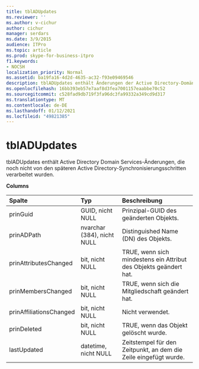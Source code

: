```yaml
---
title: tblADUpdates
ms.reviewer: ''
ms.author: v-cichur
author: cichur
manager: serdars
ms.date: 3/9/2015
audience: ITPro
ms.topic: article
ms.prod: skype-for-business-itpro
f1.keywords:
- NOCSH
localization_priority: Normal
ms.assetid: ba19fa16-4d2d-4635-ac32-f93e09469546
description: tblADUpdates enthält Änderungen der Active Directory-Domänendienste, die noch nicht von den späteren Active Directory-Synchronisierungsschritten verarbeitet wurden.
ms.openlocfilehash: 16bb393eb57e7aaf8d3fea7001157eaabbe70c52
ms.sourcegitcommit: c528fad9db719f3fa96dc3fa99332a349cd9d317
ms.translationtype: MT
ms.contentlocale: de-DE
ms.lasthandoff: 01/12/2021
ms.locfileid: "49821385"
---
```

# <a name="tbladupdates"></a>tblADUpdates
 
tblADUpdates enthält Active Directory Domain Services-Änderungen, die noch nicht von den späteren Active Directory-Synchronisierungsschritten verarbeitet wurden.
  
**Columns**

|**Spalte**|**Typ**|**Beschreibung**|
|:-----|:-----|:-----|
|prinGuid  <br/> |GUID, nicht NULL  <br/> |Prinzipal-GUID des geänderten Objekts.  <br/> |
|prinADPath  <br/> |nvarchar (384), nicht NULL  <br/> |Distinguished Name (DN) des Objekts.  <br/> |
|prinAttributesChanged  <br/> |bit, nicht NULL  <br/> |TRUE, wenn sich mindestens ein Attribut des Objekts geändert hat.  <br/> |
|prinMembersChanged  <br/> |bit, nicht NULL  <br/> |TRUE, wenn sich die Mitgliedschaft geändert hat.  <br/> |
|prinAffiliationsChanged  <br/> |bit, nicht NULL  <br/> |Nicht verwendet.  <br/> |
|prinDeleted  <br/> |bit, nicht NULL  <br/> |TRUE, wenn das Objekt gelöscht wurde.  <br/> |
|lastUpdated  <br/> |datetime, nicht NULL  <br/> |Zeitstempel für den Zeitpunkt, an dem die Zeile eingefügt wurde.  <br/> |
   

